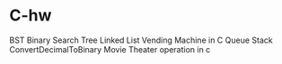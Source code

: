 # C-hw
BST 
Binary Search Tree 
Linked List 
Vending Machine in C
Queue
Stack 
ConvertDecimalToBinary
Movie Theater operation in c
